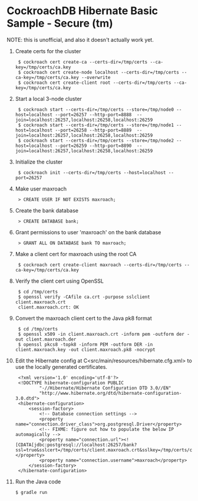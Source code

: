 # CockroachDB Hibernate Basic Sample - Secure (tm)

NOTE: this is unofficial, and also it doesn't actually work yet.


1. Create certs for the cluster

        $ cockroach cert create-ca --certs-dir=/tmp/certs --ca-key=/tmp/certs/ca.key
        $ cockroach cert create-node localhost --certs-dir=/tmp/certs --ca-key=/tmp/certs/ca.key --overwrite
        $ cockroach cert create-client root --certs-dir=/tmp/certs --ca-key=/tmp/certs/ca.key

2. Start a local 3-node cluster

        $ cockroach start --certs-dir=/tmp/certs --store=/tmp/node0 --host=localhost --port=26257 --http-port=8888  --join=localhost:26257,localhost:26258,localhost:26259
        $ cockroach start --certs-dir=/tmp/certs --store=/tmp/node1 --host=localhost --port=26258 --http-port=8889  --join=localhost:26257,localhost:26258,localhost:26259
        $ cockroach start --certs-dir=/tmp/certs --store=/tmp/node2 --host=localhost --port=26259 --http-port=8890  --join=localhost:26257,localhost:26258,localhost:26259

3. Initialize the cluster

        $ cockroach init --certs-dir=/tmp/certs --host=localhost --port=26257

3. Make user maxroach

        > CREATE USER IF NOT EXISTS maxroach;

4. Create the bank database

        > CREATE DATABASE bank;

5. Grant permissions to user 'maxroach' on the bank database

        > GRANT ALL ON DATABASE bank TO maxroach;

6. Make a client cert for maxroach using the root CA

        $ cockroach cert create-client maxroach --certs-dir=/tmp/certs --ca-key=/tmp/certs/ca.key

7. Verify the client cert using OpenSSL

        $ cd /tmp/certs
        $ openssl verify -CAfile ca.crt -purpose sslclient client.maxroach.crt 
        client.maxroach.crt: OK

8. Convert the maxroach client cert to the Java pk8 format

        $ cd /tmp/certs
        $ openssl x509 -in client.maxroach.crt -inform pem -outform der -out client.maxroach.der
        $ openssl pkcs8 -topk8 -inform PEM -outform DER -in client.maxroach.key -out client.maxroach.pk8 -nocrypt

9. Edit the Hibernate config at C<src/main/resources/hibernate.cfg.xml> to use the locally generated certificates.

        <?xml version='1.0' encoding='utf-8'?>
        <!DOCTYPE hibernate-configuration PUBLIC
                "-//Hibernate/Hibernate Configuration DTD 3.0//EN"
                "http://www.hibernate.org/dtd/hibernate-configuration-3.0.dtd">
        <hibernate-configuration>
            <session-factory>
                <!-- Database connection settings -->
                <property name="connection.driver_class">org.postgresql.Driver</property>
                <!-- FIXME: figure out how to populate the below IP automagically -->
                <property name="connection.url"><![CDATA[jdbc:postgresql://localhost:26257/bank?ssl=true&sslcert=/tmp/certs/client.maxroach.crt&sslkey=/tmp/certs/client.maxroach.pk8&sslrootcert=/tmp/certs/ca.crt&sslfactory=org.postgresql.ssl.NonValidatingFactory]]></property>
                <property name="connection.username">maxroach</property>
            </session-factory>
        </hibernate-configuration>

10. Run the Java code

        $ gradle run

